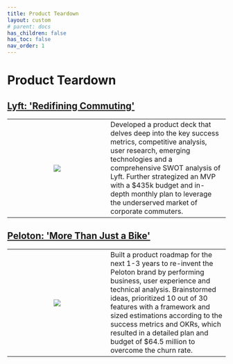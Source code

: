 ```yaml
---
title: Product Teardown
layout: custom
# parent: docs
has_children: false
has_toc: false
nav_order: 1
---
```


# Product Teardown

## [Lyft: 'Redifining Commuting'](https://drive.google.com/drive/folders/1Zb8yYYMGFJEvMVaV-4hcOWFIiUlPmIC0?usp=drive_link)

<table style="width: 100%; border-collapse: collapse; border: none; table-layout: fixed">
    <tr>
        <td style="width: 200px; height: auto; padding: 15px; text-align: center; vertical-align: middle;"> 
        <img src = "/engineered_by_ananya/assets/images/Lyft_Logo.png"> 
        </td> 
        <td> Developed a product deck that delves deep into the key success metrics, competitive analysis, user research, emerging technologies and a comprehensive SWOT analysis of Lyft. Further strategized an MVP with a $435k budget and in-depth monthly plan to leverage the underserved market of corporate 
commuters. </td>
    </tr>
</table>

## [Peloton: 'More Than Just a Bike'](https://drive.google.com/drive/folders/17xbdzfwPG0hvZcE_qjlbxzhw6mnzN_Er?usp=drive_link)

<table style="width: 100%; border-collapse: collapse; border: none; table-layout: fixed">
    <tr>
        <td style="width: 200px; height: auto; padding: 15px; text-align: center; vertical-align: middle;"> 
        <img src = "/engineered_by_ananya/assets/images/Peloton_Logo.png"> 
        </td>
        <td> Built a product roadmap for the next 1-3 years to re-invent the Peloton brand by performing business, user experience and technical analysis. Brainstormed ideas, prioritized 10 out of 30 features with a framework and sized estimations according to the success metrics and OKRs, which resulted in a detailed plan and budget of $64.5 million to overcome the churn rate.</td>
    </tr>
</table>
